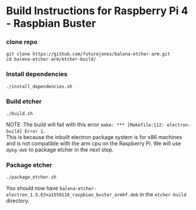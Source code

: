 # Build Instructions for Raspberry Pi 4 - Raspbian Buster
### clone repo
```
git clone https://github.com/futurejones/balena-etcher-arm.git
cd balena-etcher-arm/etcher-build/
```
### Install dependencies
```
./install_dependencies.sh
```

### Build etcher
```
./build.sh
```
NOTE: The build will fail with this error `make: *** [Makefile:112: electron-build] Error 1`.  
This is because the inbuilt electron package system is for x86 machines and is not compatible with the arm cpu on the Raspberry Pi. We will use `dpkg-deb` to package etcher in the next step.
### Package etcher
```
./package_etcher.sh
```
You should now have `balena-etcher-electron_1.5.63+a1558116_raspbian_buster_armhf.deb` in the `etcher-build` directory.
